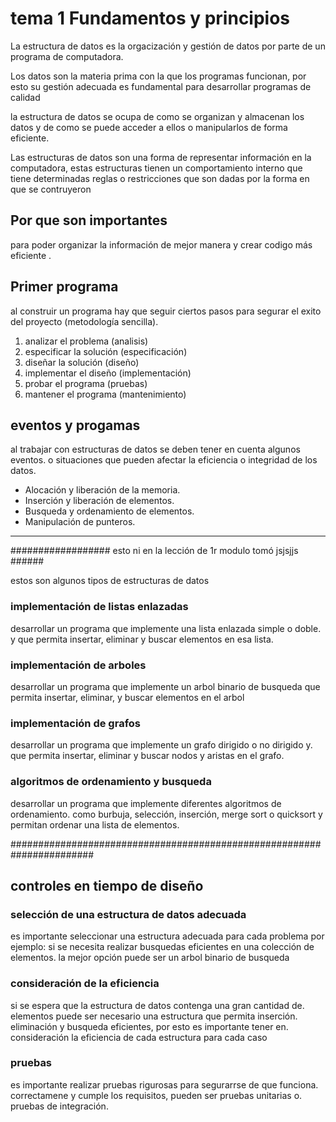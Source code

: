 # tema 1 Fundamentos y principios

La estructura de datos es la orgacización y gestión de datos por parte de
un programa de computadora.

Los datos son la materia prima con la que los programas funcionan, por esto
su gestión adecuada es fundamental para desarrollar programas de calidad

la estructura de datos se ocupa de como se organizan y almacenan los datos
y de como se puede acceder a ellos o manipularlos de forma eficiente.


Las estructuras de datos son una forma de representar información en la
computadora, estas estructuras tienen un comportamiento interno que tiene
determinadas reglas o restricciones que son dadas por la forma en que 
se contruyeron

## Por que son importantes

para poder organizar la información de mejor manera y crear codigo más 
eficiente .



## Primer programa

al construir un programa hay que seguir ciertos pasos para segurar el exito del proyecto (metodología sencilla).

1. analizar el problema         (analisis)
2. especificar la solución      (especificación)
3. diseñar la solución          (diseño)
4. implementar el diseño        (implementación)
5. probar el programa           (pruebas)
6. mantener el programa         (mantenimiento)


## eventos y progamas

al trabajar con estructuras de datos se deben tener en cuenta algunos eventos.
o situaciones que pueden afectar la eficiencia o integridad de los datos.
- Alocación y liberación de la memoria.
- Inserción y liberación de elementos.
- Busqueda y ordenamiento de elementos.
- Manipulación de punteros.
- - - -

################## esto ni en la lección de 1r modulo tomó jsjsjjs  ######



estos son algunos tipos de estructuras de datos
### implementación de listas enlazadas
desarrollar un programa que implemente una lista enlazada simple o doble.
y que permita insertar, eliminar y buscar elementos en esa lista.

### implementación de arboles
desarrollar  un programa que implemente un arbol binario de busqueda que permita insertar, eliminar, y buscar elementos en el arbol

### implementación de grafos
desarrollar un programa que implemente un grafo dirigido o no dirigido y.
que permita insertar, eliminar y buscar nodos y aristas en el grafo.

### algoritmos de ordenamiento y busqueda
desarrollar un programa que implemente diferentes algoritmos de ordenamiento.
como burbuja, selección, inserción, merge sort o quicksort y permitan ordenar una lista de elementos.

#######################################################################
## controles en tiempo de diseño

### selección de una estructura de datos adecuada
es importante seleccionar una estructura adecuada para cada problema
por ejemplo:
si se necesita realizar busquedas eficientes en una colección de elementos.
la mejor opción puede ser un arbol binario de busqueda

### consideración de la eficiencia

si se espera que la estructura de datos contenga una gran cantidad de.
elementos puede ser necesario una estructura que permita inserción.
eliminación y busqueda eficientes, por esto es importante tener en.
consideración la eficiencia de cada estructura para cada caso

### pruebas 
es importante realizar pruebas rigurosas para segurarrse de que funciona.
correctamene y cumple los requisitos, pueden ser pruebas unitarias o.
pruebas de integración.














